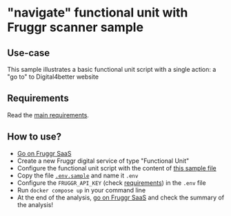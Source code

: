 # "navigate" functional unit with Fruggr scanner sample

## Use-case

This sample illustrates a basic functional unit script with a single action: a "go to" to Digital4better website

## Requirements

Read the [main requirements](../#requirements).

## How to use?

- [Go on Fruggr SaaS](https://www.fruggr.io/app)
- Create a new Fruggr digital service of type "Functional Unit"
- Configure the functional unit script with the content of [this sample file](sample-funit-script.json)
- Copy the file [`.env.sample`](.env.sample) and name it `.env`
- Configure the `FRUGGR_API_KEY` (check [requirements](#requirements)) in the `.env` file
- Run `docker compose up` in your command line
- At the end of the analysis, [go on Fruggr SaaS](https://www.fruggr.io/app) and check the summary of the analysis!
